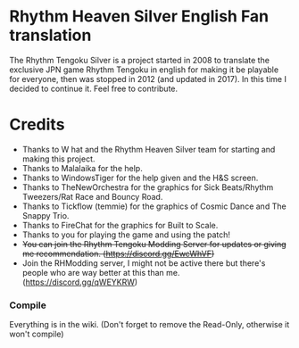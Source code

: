 # Rhythm Heaven Silver English Fan translation
The Rhythm Tengoku Silver is a project started in 2008 to translate the exclusive JPN game Rhythm Tengoku in english for making it be playable for everyone, then was stopped in 2012 (and updated in 2017). In this time I decided to continue it.
Feel free to contribute.
# Credits
* Thanks to W hat and the Rhythm Heaven Silver team for starting and making this project. 
* Thanks to Malalaika for the help. 
* Thanks to WindowsTiger for the help given and the H&S screen.
* Thanks to TheNewOrchestra for the graphics for Sick Beats/Rhythm Tweezers/Rat Race and Bouncy Road.
* Thanks to Tickflow (temmie) for the graphics of Cosmic Dance and The Snappy Trio.
* Thanks to FireChat for the graphics for Built to Scale.
* Thanks to you for playing the game and using the patch!
* ~~You can join the Rhythm Tengoku Modding Server for updates or giving me recommendation. (https://discord.gg/EwcWhVF)~~
* Join the RHModding server, I might not be active there but there's people who are way better at this than me. (https://discord.gg/qWEYKRW)
### Compile
Everything is in the wiki. (Don't forget to remove the Read-Only, otherwise it won't compile)
